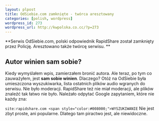 ```yaml
--- 
layout: plpost
title: OdSiebie.com zamknięte - twórca aresztowany
categories: [polish, wordpress]
wordpress_id: 273
wordpress_url: http://kwpolska.co.cc/?p=273
---
```

**Serwis OdSiebie.com, polski odpowiednik RapidShare został zamknięty przez Policję. Aresztowano także twórcę serwisu. **

## Autor winien sam sobie?</span>

Kiedy wymyślałem wpis, zamierzałem bronić autora. Ale teraz, po tym co zauważyłem, jest **sam sobie winien**. Dlaczego? Otóż na OdSiebie była umieszczona wyszukiwarka, lista ostatnich plików audio wgranych do serwisu. Nie było moderacji. RapidShare też nie miał moderacji, ale plików znaleźć tak łatwo nie było. Należało odpytać Google zapytaniem, które nie każdy zna:

`site:rapidshare.com <span style="color:#008000;">WYSZUKIWANIE` 
Nie jest zbyt proste, ani popularne. Dlatego tam piractwo jest, ale niewidoczne.
